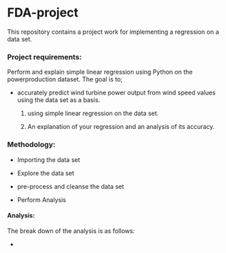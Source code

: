 # FDA-project

This repository contains a project work for implementing a regression on a data set.

### Project requirements:

Perform and explain simple linear regression using Python on the powerproduction dataset. The goal is to;

- accurately predict wind turbine power output from wind speed values using the data set as a basis.
  1. using simple linear regression on the data set.
  
  2. An explanation of your regression and an analysis of its accuracy.
  
### Methodology:

- Importing the data set

- Explore the data set

- pre-process and cleanse the data set

- Perform Analysis

#### Analysis:

The break down of the analysis is as follows:

- 


